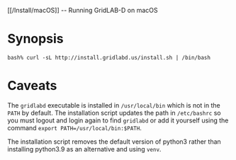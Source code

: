[[/Install/macOS]] -- Running GridLAB-D on macOS

# Synopsis

~~~
bash% curl -sL http://install.gridlabd.us/install.sh | /bin/bash
~~~

# Caveats

The `gridlabd` executable is installed in `/usr/local/bin` which is not in the `PATH` by default.  The installation script updates the path in `/etc/bashrc` so you must logout and login again to find `gridlabd` or add it yourself using the command `export PATH=/usr/local/bin:$PATH`.

The installation script removes the default version of python3 rather than installing python3.9 as an alternative and using `venv`.
